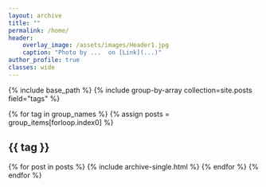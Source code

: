 ```yaml
---
layout: archive
title: ""
permalink: /home/
header:
    overlay_image: /assets/images/Header1.jpg
    caption: "Photo by ...  on [Link](...)"
author_profile: true
classes: wide
---
```


{% include base_path %}
{% include group-by-array collection=site.posts field="tags" %}

{% for tag in group_names %}
  {% assign posts = group_items[forloop.index0] %}
  <h2 id="{{ tag | slugify }}" class="archive__subtitle">{{ tag }}</h2>
  {% for post in posts %}
    {% include archive-single.html %}
  {% endfor %}
{% endfor %}
